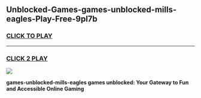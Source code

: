 
## Unblocked-Games-games-unblocked-mills-eagles-Play-Free-9pl7b
<h3>
<a href="https://premium76.site?title=games-unblocked-mills-eagles&ref=09A">CLICK TO PLAY</a></h3>
<hr>

<h3>
<a href="https://premium76.site?title=games-unblocked-mills-eagles&ref=09A">CLICK 2 PLAY</a>
  
</h3>

<a href="https://premium76.site?title=games-unblocked-mills-eagles&ref=09A"><img src="https://clearcache.store/games.png"></a>


**games-unblocked-mills-eagles games unblocked: Your Gateway to Fun and Accessible Online Gaming**

